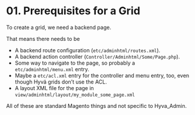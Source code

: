 # 01. Prerequisites for a Grid

To create a grid, we need a backend page.

That means there needs to be


* A backend route configuration (`etc/adminhtml/routes.xml`).
* A backend action controller (`Controller/Adminhtml/Some/Page.php`).
* Some way to navigate to the page, so probably a `etc/adminhtml/menu.xml` entry.
* Maybe a `etc/acl.xml` entry for the controller and menu entry, too, even though Hyvä grids don’t use the ACL.
* A layout XML file for the page in `view/adminhtml/layout/my_module_some_page.xml`


All of these are standard Magento things and not specific to Hyva_Admin.